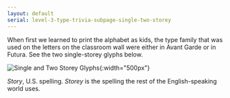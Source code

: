 ```yaml
---
layout: default
serial: level-3-type-trivia-subpage-single-two-storey
---
```

When first we learned to print the alphabet as kids, the type family that was used on the letters on the classroom wall were either in Avant Garde or in Futura. See the two single-storey glyphs below.

![Single and Two Storey Glyphs]({{site.url}}/svg/type-trivia/single-two-storey.svg "Single and Two Storey Glyphs"){:width="500px"}



<span class="footnote">*Story*, U.S. spelling. *Storey* is the spelling the rest of the English-speaking world uses.</span>